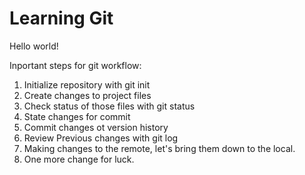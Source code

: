# Learning Git

Hello world!

Inportant steps for git workflow:

1. Initialize repository with git init
2. Create changes to project files
3. Check status of those files with git status
4. State changes for commit
5. Commit changes ot version history
6. Review Previous changes with git log
7. Making changes to the remote, let's bring them down to the local.
8. One more change for luck.
